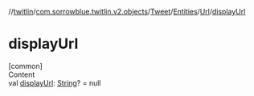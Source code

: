 //[twitlin](../../../../index.md)/[com.sorrowblue.twitlin.v2.objects](../../../index.md)/[Tweet](../../index.md)/[Entities](../index.md)/[Url](index.md)/[displayUrl](display-url.md)



# displayUrl  
[common]  
Content  
val [displayUrl](display-url.md): [String](https://kotlinlang.org/api/latest/jvm/stdlib/kotlin/-string/index.html)? = null  



